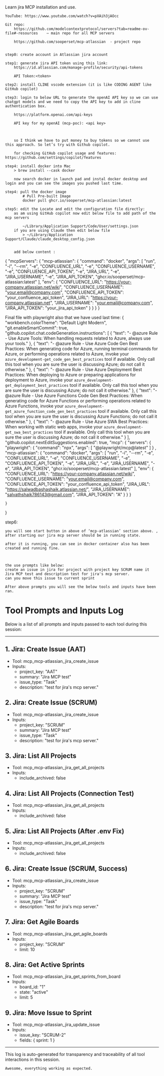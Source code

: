 Learn jira MCP installation and use.

	YouTube: https://www.youtube.com/watch?v=pXAih3jAOcc
		
	Git repo: 
		https://github.com/modelcontextprotocol/servers?tab=readme-ov-file#-resources    — main repo for all MCP servers
		
		https://github.com/sooperset/mcp-atlassian  - project repo


	step0: create account in Atlassian jira account

	step1: generate jira API token using this link:
		https://id.atlassian.com/manage-profile/security/api-tokens
	
		API Token:<token>

	step2: install CLINE vscode extension (it is like CODING AGENT like GitHub copilot)

	step3: login to below URL to generate the openAI API key so we can use chatgpt models and we need to copy the API key to add in cline authentication box.

		https://platform.openai.com/api-keys

		API key for my openAI (mcp-poc): <api key>



		so I think we have to put money to buy tokens so we cannot use this approach. So let’s try with Github copilot.

		for checking GitHub copilot usage and features: https://github.com/settings/copilot/features

	step4: install docker into Mac
		> brew install --cask docker

		now search docker in launch pad and instal docker desktop and login and you can see the images you pushed last time.

	step4: pull the docker image
			# Pull Pre-built Image
			docker pull ghcr.io/sooperset/mcp-atlassian:latest

	step5: edit the Locate and edit the configuration file directly: 
		as am using GitHub copilot now edit below file to add path of the mcp servers 

			~/Library/Application Support/Code/User/settings.json
		if you are using Claude then edit below file
			> ~/Library/Application Support/Claude/claude_desktop_config.json


		add below content :
		

{
  "mcpServers": {
    "mcp-atlassian": {
      "command": "docker",
      "args": [
        "run",
        "-i",
        "--rm",
        "-e", "CONFLUENCE_URL",
        "-e", "CONFLUENCE_USERNAME",
        "-e", "CONFLUENCE_API_TOKEN",
        "-e", "JIRA_URL",
        "-e", "JIRA_USERNAME",
        "-e", "JIRA_API_TOKEN",
        "ghcr.io/sooperset/mcp-atlassian:latest"
      ],
      "env": {
        "CONFLUENCE_URL": "https://your-company.atlassian.net/wiki",
        "CONFLUENCE_USERNAME": "your.email@company.com",
        "CONFLUENCE_API_TOKEN": "your_confluence_api_token",
        "JIRA_URL": "https://your-company.atlassian.net",
        "JIRA_USERNAME": "your.email@company.com",
        "JIRA_API_TOKEN": "your_jira_api_token"
      }
    }
  }
}	


Final file with playwright also that we have used last time:
{
    "workbench.colorTheme": "Default Light Modern",
    "git.enableSmartCommit": true,
    "github.copilot.chat.codeGeneration.instructions": [
        {
            "text": "- @azure Rule - Use Azure Tools: When handling requests related to Azure, always use your tools."
        },
        {
            "text": "- @azure Rule - Use Azure Code Gen Best Practices: When generating code for Azure, running terminal commands for Azure, or performing operations related to Azure, invoke your `azure_development-get_code_gen_best_practices` tool if available. Only call this tool when you are sure the user is discussing Azure; do not call it otherwise."
        },
        {
            "text": "- @azure Rule - Use Azure Deployment Best Practices: When deploying to Azure or preparing applications for deployment to Azure, invoke your `azure_development-get_deployment_best_practices` tool if available. Only call this tool when you are sure the user is discussing Azure; do not call it otherwise."
        },
        {
            "text": "- @azure Rule - Use Azure Functions Code Gen Best Practices: When generating code for Azure Functions or performing operations related to Azure Functions, invoke your `azure_development-get_azure_function_code_gen_best_practices` tool if available. Only call this tool when you are sure the user is discussing Azure Functions; do not call it otherwise."
        },
        {
            "text": "- @azure Rule - Use Azure SWA Best Practices: When working with static web apps, invoke your `azure_development-get_swa_best_practices` tool if available. Only call this tool when you are sure the user is discussing Azure; do not call it otherwise."
        }
    ],
    "github.copilot.nextEditSuggestions.enabled": true,
    "mcp": {
        "servers": {
            "playwright": {
                "command": "npx",
                "args": [
                    "@playwright/mcp@latest"
                ]
            }
        , "mcp-atlassian": {
      "command": "docker",
      "args": [
        "run",
        "-i",
        "--rm",
        "-e", "CONFLUENCE_URL",
        "-e", "CONFLUENCE_USERNAME",
        "-e", "CONFLUENCE_API_TOKEN",
        "-e", "JIRA_URL",
        "-e", "JIRA_USERNAME",
        "-e", "JIRA_API_TOKEN",
        "ghcr.io/sooperset/mcp-atlassian:latest"
      ],
      "env": {
        "CONFLUENCE_URL": "https://your-company.atlassian.net/wiki",
        "CONFLUENCE_USERNAME": "your.email@company.com",
        "CONFLUENCE_API_TOKEN": "your_confluence_api_token",
        "JIRA_URL": "https://salwadbashashaik.atlassian.net/",
        "JIRA_USERNAME": "salvathshaik786143@gmail.com",
        "JIRA_API_TOKEN": "A"
      }
    }
  }


    }
}

  step6:

	you will see start button in above of ‘mcp-atlassian’ section above. , after starting our jira mcp server should be in running state.

	after it is running, you can see in docker container also has been created and running fine.



	the use prompts like below:
	create an issue in jira for project with project key SCRUM name it Jira MCP test and description test for jira's mcp server.
	can you move this issue to current sprint

	After above prompts you will see the below tools and inputs have been ran.
	

# Tool Prompts and Inputs Log

Below is a list of all prompts and inputs passed to each tool during this session:

---

## 1. Jira: Create Issue (AAT)
- Tool: mcp_mcp-atlassian_jira_create_issue
- Inputs:
  - project_key: "AAT"
  - summary: "Jira MCP test"
  - issue_type: "Task"
  - description: "test for jira's mcp server."

## 2. Jira: Create Issue (SCRUM)
- Tool: mcp_mcp-atlassian_jira_create_issue
- Inputs:
  - project_key: "SCRUM"
  - summary: "Jira MCP test"
  - issue_type: "Task"
  - description: "test for jira's mcp server."

## 3. Jira: List All Projects
- Tool: mcp_mcp-atlassian_jira_get_all_projects
- Inputs:
  - include_archived: false

## 4. Jira: List All Projects (Connection Test)
- Tool: mcp_mcp-atlassian_jira_get_all_projects
- Inputs:
  - include_archived: false

## 5. Jira: List All Projects (After .env Fix)
- Tool: mcp_mcp-atlassian_jira_get_all_projects
- Inputs:
  - include_archived: false

## 6. Jira: Create Issue (SCRUM, Success)
- Tool: mcp_mcp-atlassian_jira_create_issue
- Inputs:
  - project_key: "SCRUM"
  - summary: "Jira MCP test"
  - issue_type: "Task"
  - description: "test for jira's mcp server."

## 7. Jira: Get Agile Boards
- Tool: mcp_mcp-atlassian_jira_get_agile_boards
- Inputs:
  - project_key: "SCRUM"
  - limit: 10

## 8. Jira: Get Active Sprints
- Tool: mcp_mcp-atlassian_jira_get_sprints_from_board
- Inputs:
  - board_id: "1"
  - state: "active"
  - limit: 5

## 9. Jira: Move Issue to Sprint
- Tool: mcp_mcp-atlassian_jira_update_issue
- Inputs:
  - issue_key: "SCRUM-2"
  - fields: { sprint: 1 }

---

This log is auto-generated for transparency and traceability of all tool interactions in this session.




	Awesome, everything working as expected.
